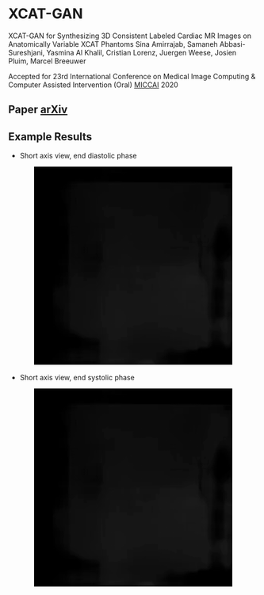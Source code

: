 # XCAT-GAN
XCAT-GAN for Synthesizing 3D Consistent Labeled Cardiac MR Images on Anatomically Variable XCAT Phantoms
Sina Amirrajab, Samaneh Abbasi-Sureshjani, Yasmina Al Khalil, Cristian Lorenz, Juergen Weese, Josien Pluim, Marcel Breeuwer

Accepted for 23rd International Conference on Medical Image Computing & Computer Assisted Intervention (Oral) [MICCAI](https://www.miccai2020.org/en/) 2020 


## Paper [arXiv](https://arxiv.org/abs/2007.13408v2)


## Example Results
- Short axis view, end diastolic phase
<p align='center'>
  <img src='visuals\SA_ED.gif' width='400'/>
</p>


- Short axis view, end systolic phase
<p align='center'>
  <img src='visuals\SA_ES.gif' width='400'/>
</p>